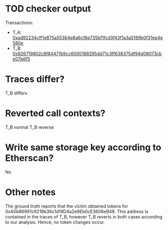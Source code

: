 # TOD checker output

Transactions:
- T_A: [0xad92234cff1e875a55364e8a6c16e735bf1fcd3f43f1a3a5189b0f31ee4e580e](https://etherscan.io/tx/0xad92234cff1e875a55364e8a6c16e735bf1fcd3f43f1a3a5189b0f31ee4e580e)
- T_B: [0x926719802c8f84471b9cc6000188295dd71c3ff638375df94d08073cbe07b6f5](https://etherscan.io/tx/0x926719802c8f84471b9cc6000188295dd71c3ff638375df94d08073cbe07b6f5)

# Traces differ?

T_B differs

# Reverted call contexts?

T_B normal
T_B reverse

# Write same storage key according to Etherscan?

No

# Other notes

The ground truth reports that the victim obtained tokens for 0xA0b86991c6218b36c1d19D4a2e9Eb0cE3606eB48. This address is contained in the traces of T_B, however T_B reverts in both cases according to our analysis. Hence, no token changes occur.
